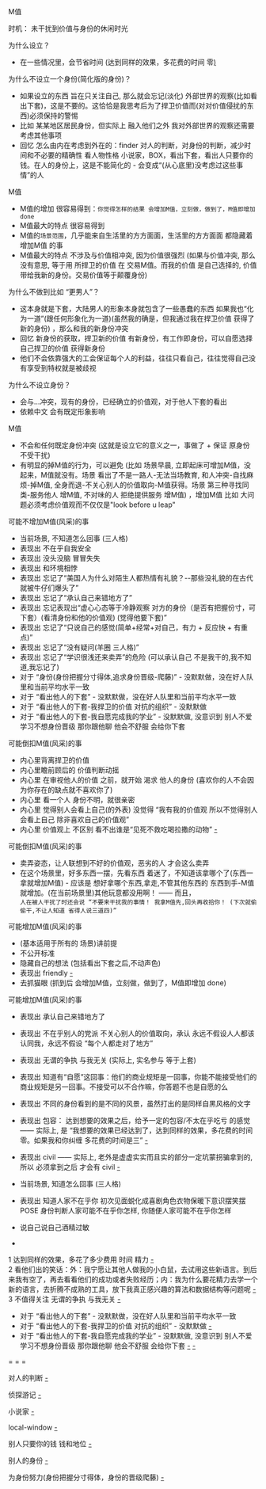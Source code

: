 
M值

时机：
未干扰到价值与身份的休闲时光

为什么设立？
- 在一些情况里，会节省时间 (达到同样的效果，多花费的时间 零[)](https://www.v2ex.com/notes/28779)

为什么不设立一个身份(简化版的身份)？
- 如果设立的东西 旨在只关注自己, 那么就会忘记(淡化) 外部世界的观察(比如看出下套)，这是不要的。这恰恰是我思考后为了捍卫价值而(对对价值侵扰的东西)必须保持的警惕
- 比如 某某地区居民身份，但实际上 融入他们之外 我对外部世界的观察还需要考虑其他事项
- 回忆 怎么由内在考虑到外在的：finder 对人的判断，对身份的判断，减少时间和不必要的精确性 看人物性格 小说家，BOX，看出下套，看出人只要你的钱。在人的身份上，这是不能简化的 - 会变成“(从心底里)没考虑过这些事情”的人

M值
- M值的增加 很容易得到：`你觉得怎样的结果 会增加M值，立刻做，做到了，M值即增加 done`
- M值最大的特点 很容易得到
- M值的`场景范围`，几乎能来自生活里的方方面面，生活里的方方面面 都隐藏着 增加M值 的事
- M值最大的特点 不涉及与价值相冲突, 因为价值很强烈 (如果与价值冲突, 那么没有意思, 等于用 所捍卫的价值 在 交易M值。而我的价值 是自己选择的, 价值带给我新的身份。交易价值等于颠覆身份)

为什么不做到比如 “更男人”？
- 这本身就是下套，大陆男人的形象本身就包含了一些愚蠢的东西 如果我也“化为一道”(跟任何形象化为一道)(虽然我的确是，但我通过我在捍卫价值 获得了新的身份) ，那么和我的新身份冲突
- 回忆 新身份的获取，捍卫新的价值 有新身份，有工作即身份，可以自愿选择自己捍卫的价值 获得新身份
- 他们不会依靠强大的工会保证每个人的利益，往往只看自己，往往觉得自己没有享受到特权就是被歧视

为什么不设立身份？
- 会与...冲突，现有的身份，已经确立的价值观，对于他人下套的看出
- 依赖中文 会有既定形象影响

M值
- 不会和任何既定身份冲突 (这就是设立它的意义之一，事做了 + 保证 原身份 不受干扰)
- 有明显的掉M值的行为，可以避免 (比如 场景早晨, 立即起床可增加M值，没起来，M值就没有。场景 看出了不是一路人-无法当场教育, 和人冲突-自找麻烦-掉M值, 全身而退-不关心别人的价值取向-M值获得。场景 第三种寻找同类-服务他人 增M值, 不对味的人 拒绝提供服务 增M值) ，增加M值 比如 大问题必须考虑价值观而不仅仅是"look before u leap"

可能不增加M值(风采)的事
- 当前场景, 不知道怎么回事 (三人格)
- 表现出 不在乎自我安全
- 表现出 没头没脑 冒冒失失
- 表现出 和环境相悖
- 表现出 忘记了“美国人为什么对陌生人都热情有礼貌？--那些没礼貌的在古代就被牛仔们爆头了”
- 表现出 忘记了“承认自己来错地方了”
- 表现出 忘记表现出“虚心心态等于冷静观察 对方的身份（是否有把握份寸，可下套）(看清身份和他的价值观) (觉得他要下套)”
- 表现出 忘记了“只说自己的感觉(简单+经常+对自己，有力 + 反应快 + 有重点)”
- 表现出 忘记了“没有疑问(羊圈 三人格)”
- 表现出 忘记了“学识很浅还来卖弄”的危险 (可以承认自己 不是我干的,我不知道,我忘记了)
- 对于 “身份(身份把握分寸得体,追求身份晋级-爬藤)” - 没默默做，没在好人队里和当前平均水平一致
- 对于 “看出他人的下套” - 没默默做，没在好人队里和当前平均水平一致
- 对于 “看出他人的下套-我捍卫的价值 对抗的组织” - 没默默做
- 对于 “看出他人的下套-我自愿完成我的学业” - 没默默做, 没意识到 别人不爱学习不想身份晋级 那你跟他聊 他会不舒服 会给你下套

可能倒扣M值(风采)的事
- 内心里背离捍卫的价值
- 内心里瞻前顾后的 价值判断动摇
- 内心里 在审视他人的价值 之前，就开始 渴求 他人的身份 (喜欢你的人不会因为你存在的缺点就不喜欢你了)
- 内心里 看一个人 身份不明，就很亲密
- 内心里 觉得别人会看上自己(的外表) 没觉得 “我有我的价值观 所以不觉得别人会看上自己 除非喜欢自己的价值观”
- 内心里 价值观上 不区别 看不出谁是“见死不救吃喝拉撒的动物” [-](https://www.youtube.com/watch?v=zy5tBC2rwe0#见死不救吃喝拉撒的动物)

可能倒扣M值(风采)的事
- 卖弄姿态，让人联想到不好的价值观，恶劣的人 才会这么卖弄
- 在这个场景里，好多东西一摆，先看东西 着迷了，不知道该拿哪个了(东西一拿就增加M值) - 应该是 想好拿哪个东西,拿走,不管其他东西的 东西到手-M值就增加。(在当前场景里)其他玩意都没用啊！ —— 而且，<br>`人在被人干扰了时还会说 “不要来干扰我的事情！ 我拿M值先,回头再收拾你！ (下次就偷偷干,不让人知道 省得人说三道四)”`

可能增加M值(风采)的事
- (基本适用于所有的 场景)讲前提
- 不公开标准
- 隐藏自己的想法 (包括看出下套之后,不动声色)
- 表现出 friendly [-](https://youtu.be/QdMsjTOSfPg?t=1m42s)
- 去抓猫眼 (抓到后 会增加M值，立刻做，做到了，M值即增加 done)

可能增加M值(风采)的事
- 表现出 承认自己来错地方了
- 表现出 不在乎别人的党派 不关心别人的价值取向，承认 永远不假设人人都该认同我，永远不假设 “每个人都走对了地方”
- 表现出 无谓的争执 与我无关 (实际上, 实名参与 等于上套)
- 表现出 知道有“自愿”这回事：他们的商业规矩是一回事，你能不能接受他们的商业规矩是另一回事。不接受可以不合作嘛，你答题不也是自愿的么
- 表现出 不同的身份看到的是不同的风景，虽然打出的是同样自黑风格的文字
- 表现出 包容： 达到想要的效果之后，给予一定的包容/不太在乎吃亏 的感觉 —— 实际上, 是 “我想要的效果已经达到了，达到同样的效果，多花费的时间 零。如果我和你纠缠 多花费的时间是三” [-]()
- 表现出 civil —— 实际上, 老外是虚虚实实而且实的部分一定坑蒙拐骗拿到的, 所以 必须拿到之后 才会有 civil [-](https://github.com/7900ms/000nottheater_deserted_systemlibrary/blob/master/supplementary/term-心理-civil.md)
- 当前场景, 知道怎么回事 (三人格)
- 表现出 知道人家不在乎你 初次见面蜕化成喜剧角色衣物保暖下意识摆笑摆POSE 身份判断人家可能不在乎你怎样, 你随便人家可能不在乎你怎样
- 说自己说自己酒精过敏



-

1 达到同样的效果，多花了多少费用 时间 精力 [-](https://www.v2ex.com/notes/28779) <br>
2 看他们出的笑话：外：我宁愿让其他人做我的小白鼠，去试用这些新语言。到后来我有空了，再去看看他们的成功或者失败经历；内：我为什么要花精力去学一个新的语言，去折腾不成熟的工具，放下我真正感兴趣的算法和数据结构等问题呢 [-](http://www.yinwang.org/blog-cn/2017/05/23/kotlin#我宁愿让其他人做我的小白鼠，去试用这些新语言。到后来我有空了，再去看看他们的成功或者失败经历) <br>
3 不值得关注 无谓的争执 与我无关 [-](https://web.archive.org/web/20170308073446/http://www.yinwang.org/blog-cn/2013/03/07/linux-windows-mac#这些win-mac-linux系统的纷争基本上已经不关我什么事) <br>

- 对于 “看出他人的下套” - 没默默做，没在好人队里和当前平均水平一致
- 对于 “看出他人的下套-我捍卫的价值 对抗的组织” - 没默默做 [-](https://github.com/7900ms/000nottheater_deserted_systemlibrary/blob/master/supplementary/week-更上镜.md)
- 对于 “看出他人的下套-我自愿完成我的学业” - 没默默做, 没意识到 别人不爱学习不想身份晋级 那你跟他聊 他会不舒服 会给你下套 [-](https://github.com/7900ms/000nottheater_deserted_systemlibrary/tree/master/did/dido) [-](https://github.com/7900ms/000nottheater_deserted_systemlibrary/tree/master/did/jojo)

= = =

对人的判断 [-](https://github.com/7900ms/000nottheater_deserted_systemlibrary/blob/master/supplementary/term-Finder-你可能来错地方了.md)

侦探游记 [-](https://github.com/7900ms/000nottheater_deserted_systemlibrary/blob/master/supplementary/term-躲避后-侦探游记.md)

小说家 [-](https://github.com/7900ms/000nottheater_deserted_systemlibrary/blob/master/supplementary/term-人格-小说家.md#看出下套-人物性格)

local-window [-](https://github.com/7900ms/000nottheater_deserted_systemsoftware/tree/master/local-window)

别人只要你的钱 钱和地位 [-](https://github.com/7900ms/000nottheater_deserted_systemsoftware/tree/master/supplementary/term-robber)

别人的身份 [-](https://github.com/7900ms/000nottheater_deserted_systemsoftware/blob/master/local-lightshelf/羊圈.md#身份不明滚开)

为身份努力(身份把握分寸得体，身份的晋级爬藤) [-](https://github.com/7900ms/000nottheater_deserted_systemlibrary/blob/master/supplementary/week-照顾人.md#而不是照顾人)


